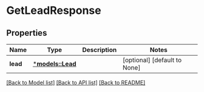 # GetLeadResponse

## Properties
Name | Type | Description | Notes
------------ | ------------- | ------------- | -------------
**lead** | [***models::Lead**](Lead.md) |  | [optional] [default to None]

[[Back to Model list]](../README.md#documentation-for-models) [[Back to API list]](../README.md#documentation-for-api-endpoints) [[Back to README]](../README.md)


